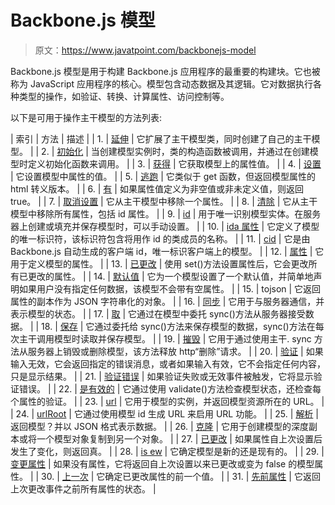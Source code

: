 # Backbone.js 模型

> 原文：<https://www.javatpoint.com/backbonejs-model>

Backbone.js 模型是用于构建 Backbone.js 应用程序的最重要的构建块。它也被称为 JavaScript 应用程序的核心。模型包含动态数据及其逻辑。它对数据执行各种类型的操作，如验证、转换、计算属性、访问控制等。

以下是可用于操作主干模型的方法列表:

| 索引 | 方法 | 描述 |
| 1. | [延伸](backbonejs-model-extend) | 它扩展了主干模型类，同时创建了自己的主干模型。 |
| 2. | [初始化](backbonejs-model-initialize) | 当创建模型实例时，类的构造函数被调用，并通过在创建模型时定义初始化函数来调用。 |
| 3. | [获得](backbonejs-model-get) | 它获取模型上的属性值。 |
| 4. | [设置](backbonejs-model-set) | 它设置模型中属性的值。 |
| 5. | [逃跑](backbonejs-model-escape) | 它类似于 get 函数，但返回模型属性的 html 转义版本。 |
| 6. | [有](backbonejs-model-has) | 如果属性值定义为非空值或非未定义值，则返回 true。 |
| 7. | [取消设置](backbonejs-model-unset) | 它从主干模型中移除一个属性。 |
| 8. | [清除](backbonejs-model-clear) | 它从主干模型中移除所有属性，包括 id 属性。 |
| 9. | [id](backbonejs-model-id) | 用于唯一识别模型实体。在服务器上创建或填充并保存模型时，可以手动设置。 |
| 10. | [ida 属性](backbonejs-model-idattribute) | 它定义了模型的唯一标识符，该标识符包含将用作 id 的类成员的名称。 |
| 11. | [cid](backbonejs-model-cid) | 它是由 Backbone.js 自动生成的客户端 id，唯一标识客户端上的模型。 |
| 12. | [属性](backbonejs-model-attributes) | 它用于定义模型的属性。 |
| 13. | [已更改](backbonejs-model-changed) | 使用 set()方法设置属性后，它会更改所有已更改的属性。 |
| 14. | [默认值](backbonejs-model-defaults) | 它为一个模型设置了一个默认值，并简单地声明如果用户没有指定任何数据，该模型不会带有空属性。 |
| 15. | tojson | 它返回属性的副本作为 JSON 字符串化的对象。 |
| 16. | [同步](backbonejs-model-sync) | 它用于与服务器通信，并表示模型的状态。 |
| 17. | [取](backbonejs-model-fetch) | 它通过在模型中委托 sync()方法从服务器接受数据。 |
| 18. | [保存](backbonejs-model-save) | 它通过委托给 sync()方法来保存模型的数据，sync()方法在每次主干调用模型时读取并保存模型。 |
| 19. | [摧毁](backbonejs-model-destroy) | 它用于通过使用主干. sync 方法从服务器上销毁或删除模型，该方法释放 http“删除”请求。 |
| 20. | [验证](backbonejs-model-validate) | 如果输入无效，它会返回指定的错误消息，或者如果输入有效，它不会指定任何内容，只是显示结果。 |
| 21. | [验证错误](backbonejs-model-validationerror) | 如果验证失败或无效事件被触发，它将显示验证错误。 |
| 22. | [是有效的](backbonejs-model-isvalid) | 它通过使用 validate()方法检查模型状态，还检查每个属性的验证。 |
| 23. | [url](backbonejs-model-url) | 它用于模型的实例，并返回模型资源所在的 URL。 |
| 24. | [urlRoot](backbonejs-model-urlroot) | 它通过使用模型 id 生成 URL 来启用 URL 功能。 |
| 25. | [解析](backbonejs-model-parse) | 返回模型？并以 JSON 格式表示数据。 |
| 26. | [克隆](backbonejs-model-clone) | 它用于创建模型的深度副本或将一个模型对象复制到另一个对象。 |
| 27. | [已更改](backbonejs-model-haschanged) | 如果属性自上次设置后发生了变化，则返回真。 |
| 28. | [is ew](backbonejs-model-isnew) | 它确定模型是新的还是现有的。 |
| 29. | [变更属性](backbonejs-model-changedattributes) | 如果没有属性，它将返回自上次设置以来已更改或变为 false 的模型属性。 |
| 30. | [上一次](backbonejs-model-previous) | 它确定已更改属性的前一个值。 |
| 31. | [先前属性](backbonejs-model-previousattributes) | 它返回上次更改事件之前所有属性的状态。 |